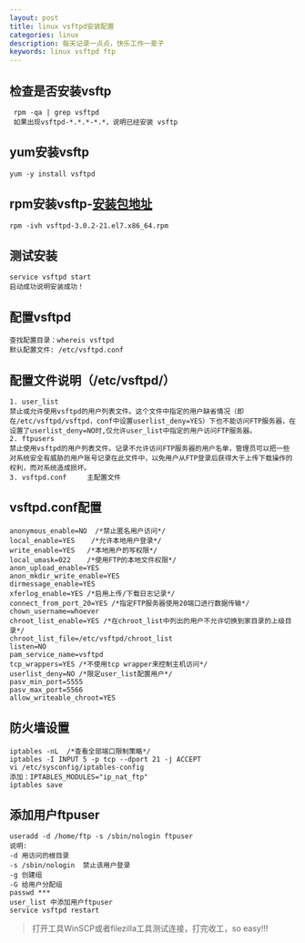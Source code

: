 ```yaml
---
layout: post
title: linux vsftpd安装配置
categories: linux
description: 每天记录一点点，快乐工作一辈子
keywords: linux vsftpd ftp
---
```


## 检查是否安装vsftp
```
 rpm -qa | grep vsftpd
 如果出现vsftpd-*.*.*-*.*，说明已经安装 vsftp
```
## yum安装vsftp
```
yum -y install vsftpd
```
## rpm安装vsftp-[安装包地址](https://pkgs.org/download/vsftpd)
```
rpm -ivh vsftpd-3.0.2-21.el7.x86_64.rpm
```
## 测试安装
```
service vsftpd start
启动成功说明安装成功！
```
## 配置vsftpd
```
查找配置目录：whereis vsftpd
默认配置文件: /etc/vsftpd.conf
```
## 配置文件说明（/etc/vsftpd/）
```
1. user_list
禁止或允许使用vsftpd的用户列表文件。这个文件中指定的用户缺省情况（即在/etc/vsftpd/vsftpd，conf中设置userlist_deny=YES）下也不能访问FTP服务器，在设置了userlist_deny=NO时,仅允许user_list中指定的用户访问FTP服务器。
2. ftpusers
禁止使用vsftpd的用户列表文件。记录不允许访问FTP服务器的用户名单，管理员可以把一些对系统安全有威胁的用户账号记录在此文件中，以免用户从FTP登录后获得大于上传下载操作的权利，而对系统造成损坏。
3. vsftpd.conf     主配置文件
```
## vsftpd.conf配置
```
anonymous_enable=NO  /*禁止匿名用户访问*/
local_enable=YES    /*允许本地用户登录*/
write_enable=YES   /*本地用户的写权限*/
local_umask=022    /*使用FTP的本地文件权限*/
anon_upload_enable=YES 
anon_mkdir_write_enable=YES
dirmessage_enable=YES
xferlog_enable=YES /*启用上传/下载日志记录*/
connect_from_port_20=YES /*指定FTP服务器使用20端口进行数据传输*/
chown_username=whoever
chroot_list_enable=YES /*在chroot_list中列出的用户不允许切换到家目录的上级目录*/
chroot_list_file=/etc/vsftpd/chroot_list
listen=NO
pam_service_name=vsftpd
tcp_wrappers=YES /*不使用tcp wrapper来控制主机访问*/
userlist_deny=NO /*限定user_list配置用户*/
pasv_min_port=5555
pasv_max_port=5566
allow_writeable_chroot=YES

```
## 防火墙设置
```
iptables -nL  /*查看全部端口限制策略*/
iptables -I INPUT 5 -p tcp --dport 21 -j ACCEPT
vi /etc/sysconfig/iptables-config
添加：IPTABLES_MODULES="ip_nat_ftp"
iptables save
```
## 添加用户ftpuser
```
useradd -d /home/ftp -s /sbin/nologin ftpuser
说明:
-d 用访问的根目录
-s /sbin/nologin  禁止该用户登录
-g 创建组
-G 给用户分配组
passwd ***
user_list 中添加用户ftpuser
service vsftpd restart 
```

> 打开工具WinSCP或者filezilla工具测试连接，打完收工，so easy!!!